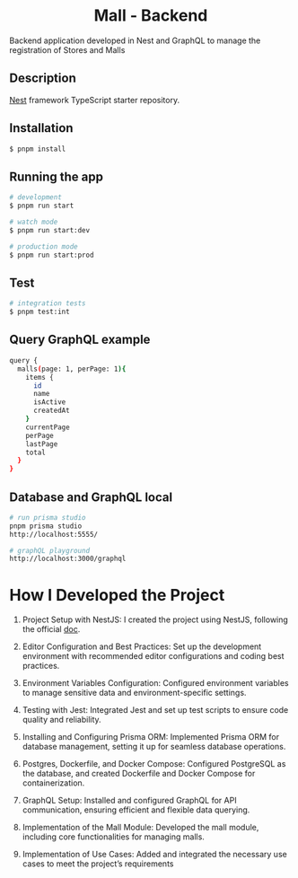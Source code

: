 <h1 align="center">
  Mall - Backend
</h1>
<p>Backend application developed in Nest and GraphQL to manage the registration of Stores and Malls</p>

## Description

[Nest](https://github.com/nestjs/nest) framework TypeScript starter repository.

## Installation

```bash
$ pnpm install
```

## Running the app

```bash
# development
$ pnpm run start

# watch mode
$ pnpm run start:dev

# production mode
$ pnpm run start:prod
```

## Test

```bash
# integration tests
$ pnpm test:int
```

## Query GraphQL example

```bash
query {
  malls(page: 1, perPage: 1){
    items {
      id
      name
      isActive
      createdAt
    }
    currentPage
    perPage
    lastPage
    total
  }
}
```

## Database and GraphQL local
```bash
# run prisma studio
pnpm prisma studio
http://localhost:5555/

# graphQL playground
http://localhost:3000/graphql

```

# How I Developed the Project

1. Project Setup with NestJS: I created the project using NestJS, following the official [doc](https://docs.nestjs.com/).

2. Editor Configuration and Best Practices: Set up the development environment with recommended editor configurations and coding best practices.

3. Environment Variables Configuration: Configured environment variables to manage sensitive data and environment-specific settings.

4. Testing with Jest: Integrated Jest and set up test scripts to ensure code quality and reliability.

5. Installing and Configuring Prisma ORM: Implemented Prisma ORM for database management, setting it up for seamless database operations.

6. Postgres, Dockerfile, and Docker Compose: Configured PostgreSQL as the database, and created Dockerfile and Docker Compose for containerization.

7. GraphQL Setup: Installed and configured GraphQL for API communication, ensuring efficient and flexible data querying.

8. Implementation of the Mall Module: Developed the mall module, including core functionalities for managing malls.

9. Implementation of Use Cases: Added and integrated the necessary use cases to meet the project’s requirements
